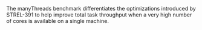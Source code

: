 The manyThreads benchmark differentiates the optimizations introduced by STREL-391 to help
improve total task throughput when a very high number of cores is available on a single
machine. 
